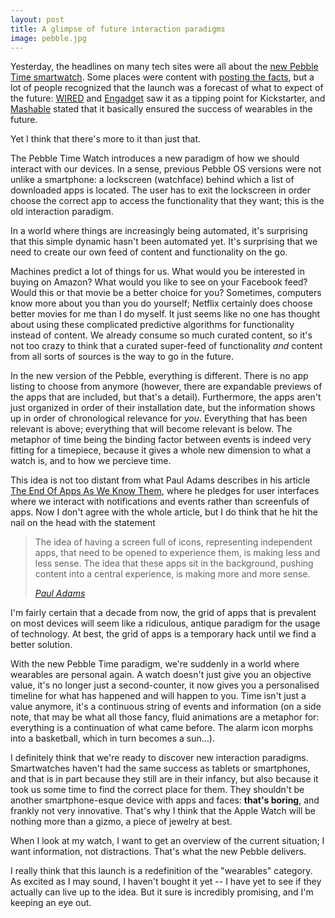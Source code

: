 ```yaml
---
layout: post
title: A glimpse of future interaction paradigms
image: pebble.jpg
---
```



Yesterday, the headlines on many tech sites were all about the [new Pebble Time smartwatch](https://www.kickstarter.com/projects/597507018/pebble-time-awesome-smartwatch-no-compromises). Some places were content with [posting the facts](http://www.cnet.com/products/pebble-time/), but a lot of people recognized that the launch was a forecast of what to expect of the future: [WIRED](http://www.wired.com/2015/02/pebble-time-kickstarter/) and [Engadget](http://www.engadget.com/2015/02/24/kickstarters-zach-braff-problem/) saw it as a tipping point for Kickstarter, and [Mashable](http://mashable.com/2015/02/24/apple-watch-pebble-time/) stated that it basically ensured the success of wearables in the future.

Yet I think that there's more to it than just that.

The Pebble Time Watch introduces a new paradigm of how we should interact with our devices. In a sense, previous Pebble OS versions were not unlike a smartphone: a lockscreen (watchface) behind which a list of downloaded apps is located. The user has to exit the lockscreen in order choose the correct app to access the functionality that they want; this is the old interaction paradigm.

In a world where things are increasingly being automated, it's surprising that this simple dynamic hasn't been automated yet. It's surprising that we need to create our own feed of content and functionality on the go.

<!-- More -->

Machines predict a lot of things for us. What would you be interested in buying on Amazon? What would you like to see on your Facebook feed? Would this or that movie be a better choice for you? Sometimes, computers know more about you than you do yourself; Netflix certainly does choose better movies for me than I do myself. It just seems like no one has thought about using these complicated predictive algorithms for functionality instead of content. We already consume so much curated content, so it's not too crazy to think that a curated super-feed of functionality *and* content from all sorts of sources is the way to go in the future.

In the new version of the Pebble, everything is different. There is no app listing to choose from anymore (however, there are expandable previews of the apps that are included, but that's a detail). Furthermore, the apps aren't just organized in order of their installation date, but the information shows up in order of chronological relevance for *you*. Everything that has been relevant is above; everything that will become relevant is below. The metaphor of time being the binding factor between events is indeed very fitting for a timepiece, because it gives a whole new dimension to what a watch is, and to how we percieve time.

This idea is not too distant from what Paul Adams describes in his article [The End Of Apps As We Know Them](http://blog.intercom.io/the-end-of-apps-as-we-know-them), where he pledges for user interfaces where we interact with notifications and events rather than screenfuls of apps. Now I don't agree with the whole article, but I do think that he hit the nail on the head with the statement

> The idea of having a screen full of icons, representing independent apps, that need to be opened to experience them, is making less and less sense. The idea that these apps sit in the background, pushing content into a central experience, is making more and more sense.
> 
> *[Paul Adams](http://blog.intercom.io/the-end-of-apps-as-we-know-them)*

I'm fairly certain that a decade from now, the grid of apps that is prevalent on most devices will seem like a ridiculous, antique paradigm for the usage of technology. At best, the grid of apps is a temporary hack until we find a better solution.

With the new Pebble Time paradigm, we're suddenly in a world where wearables are personal again. A watch doesn't just give you an objective value, it's no longer just a second-counter, it now gives you a personalised timeline for what has happened and will happen to you. Time isn't just a value anymore, it's a continuous string of events and information (on a side note, that may be what all those fancy, fluid animations are a metaphor for: everything is a continuation of what came before. The alarm icon morphs into a basketball, which in turn becomes a sun...).

I definitely think that we're ready to discover new interaction paradigms. Smartwatches haven't had the same success as tablets or smartphones, and that is in part because they still are in their infancy, but also because it took us some time to find the correct place for them. They shouldn't be another smartphone-esque device with apps and faces: **that's boring**, and frankly not very innovative. That's why I think that the Apple Watch will be nothing more than a gizmo, a piece of jewelry at best.

When I look at my watch, I want to get an overview of the current situation; I want information, not distractions. That's what the new Pebble delivers.

I really think that this launch is a redefinition of the "wearables" category. As excited as I may sound, I haven't bought it yet -- I have yet to see if they actually can live up to the idea. But it sure is incredibly promising, and I'm keeping an eye out.